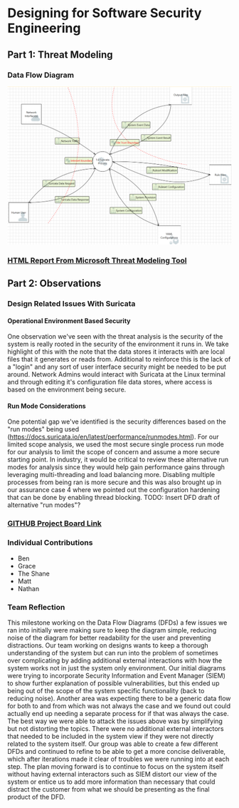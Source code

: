 # Designing for Software Security Engineering
## Part 1: Threat Modeling
### Data Flow Diagram
![Diagram](https://github.com/UNO-CYBR-8420-Team1/CYBR8420-Suricata/blob/main/Threat%20Modeling%20Brainstorm/DFD-Final.png)
### [HTML Report From Microsoft Threat Modeling Tool](https://htmlpreview.github.io/?https://github.com/UNO-CYBR-8420-Team1/CYBR8420-Suricata/blob/main/Threat%20Modeling%20Brainstorm/Suricata%20DFD%20Report.htm)
## Part 2: Observations
### Design Related Issues With Suricata

#### Operational Environment Based Security
One observation we've seen with the threat analysis is the security of the system is really rooted in the security of the environment it runs in. 
We take highlight of this with the note that the data stores it interacts with are local files that it generates or reads from. Additional to reinforce this is the lack of a "login" and any sort of user interface security might be needed to be put around. Network Admins would interact with Suricata at the Linux terminal and through editing it's configuration file data stores, where access is based on the environment being secure. 

#### Run Mode Considerations
One potential gap we've identified is the security differences based on the "run modes" being used (https://docs.suricata.io/en/latest/performance/runmodes.html). For our limited scope analysis, we used the most secure single process run mode for our analysis to limit the scope of concern and assume a more secure starting point. In industry, it would be critical to review these alternative run modes for analysis since they would help gain performance gains through leveraging multi-threading and load balancing more. Disabling multiple processes from being ran is more secure and this was also brought up in our assurance case 4 where we pointed out the configuration hardening that can be done by enabling thread blocking. 
TODO: Insert DFD draft of alternative "run modes"?

### [GITHUB Project Board Link](https://github.com/orgs/UNO-CYBR-8420-Team1/projects/1/views/2)
### Individual Contributions
- Ben
- Grace
- The Shane
- Matt
- Nathan
### Team Reflection
This milestone working on the Data Flow Diagrams (DFDs) a few issues we ran into initially were making sure to keep the diagram simple, reducing noise of the diagram for better readability for the user and preventing distractions. Our team working on designs wants to keep a thorough understanding of the system but can run into the problem of sometimes over complicating by adding additional external interactions with how the system works not in just the system only environment. Our initial diagrams were trying to incorporate Security Information and Event Manager (SIEM) to show further explanation of possible vulnerabilities, but this ended up being out of the scope of the system specific functionality (back to reducing noise). Another area was expecting there to be a generic data flow for both to and from which was not always the case and we found out could actually end up needing a separate process for if that was always the case. The best way we were able to attack the issues above was by simplifying but not distorting the topics. There were no additional external interactors that needed to be included in the system view if they were not directly related to the system itself. Our group was able to create a few different DFDs and continued to refine to be able to get a more concise deliverable, which after iterations made it clear of troubles we were running into at each step. The plan moving forward is to continue to focus on the system itself without having external interactors such as SIEM distort our view of the system or entice us to add more information than necessary that could distract the customer from what we should be presenting as the final product of the DFD.
